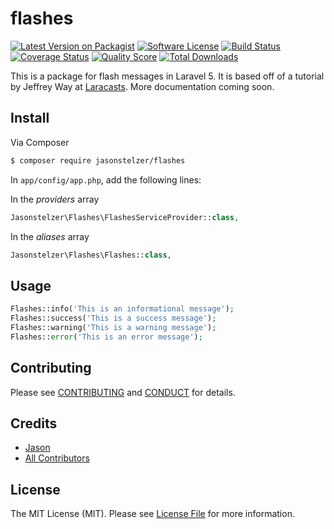 # flashes

[![Latest Version on Packagist][ico-version]][link-packagist]
[![Software License][ico-license]](LICENSE.md)
[![Build Status][ico-travis]][link-travis]
[![Coverage Status][ico-scrutinizer]][link-scrutinizer]
[![Quality Score][ico-code-quality]][link-code-quality]
[![Total Downloads][ico-downloads]][link-downloads]

This is a package for flash messages in Laravel 5.  It is based off of a tutorial by Jeffrey Way at [Laracasts](http://github.com/laracasts). More documentation coming soon.

## Install

Via Composer

``` bash
$ composer require jasonstelzer/flashes
```

In `app/config/app.php`, add the following lines:

In the *providers* array
````php
Jasonstelzer\Flashes\FlashesServiceProvider::class,
````

In the *aliases* array
````php
Jasonstelzer\Flashes\Flashes::class,
````

## Usage

``` php
Flashes::info('This is an informational message');
Flashes::success('This is a success message');
Flashes::warning('This is a warning message');
Flashes::error('This is an error message');
```

## Contributing

Please see [CONTRIBUTING](CONTRIBUTING.md) and [CONDUCT](CONDUCT.md) for details.

## Credits

- [Jason][link-author]
- [All Contributors][link-contributors]

## License

The MIT License (MIT). Please see [License File](LICENSE.md) for more information.

[ico-version]: https://img.shields.io/packagist/v/league/flashes.svg?style=flat-square
[ico-license]: https://img.shields.io/badge/license-MIT-brightgreen.svg?style=flat-square
[ico-travis]: https://img.shields.io/travis/thephpleague/flashes/master.svg?style=flat-square
[ico-scrutinizer]: https://img.shields.io/scrutinizer/coverage/g/thephpleague/flashes.svg?style=flat-square
[ico-code-quality]: https://img.shields.io/scrutinizer/g/thephpleague/flashes.svg?style=flat-square
[ico-downloads]: https://img.shields.io/packagist/dt/league/flashes.svg?style=flat-square

[link-packagist]: https://packagist.org/packages/league/flashes
[link-travis]: https://travis-ci.org/thephpleague/flashes
[link-scrutinizer]: https://scrutinizer-ci.com/g/thephpleague/flashes/code-structure
[link-code-quality]: https://scrutinizer-ci.com/g/thephpleague/flashes
[link-downloads]: https://packagist.org/packages/league/flashes
[link-author]: https://github.com/jasonstelzer
[link-contributors]: ../../contributors

